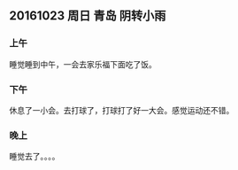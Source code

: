 ## 20161023 周日 青岛 阴转小雨

### 上午

睡觉睡到中午，一会去家乐福下面吃了饭。

### 下午

休息了一小会。去打球了，打球打了好一大会。感觉运动还不错。

### 晚上

睡觉去了。。。。 

